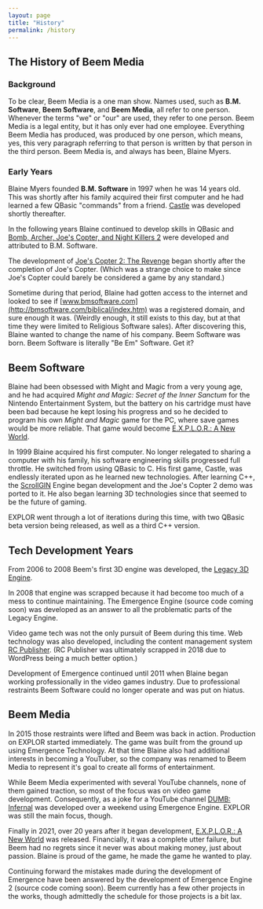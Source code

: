 ```yaml
---
layout: page
title: "History"
permalink: /history
---
```

## The History of Beem Media

### Background
To be clear, Beem Media is a one man show. Names used, such as **B.M. Software**, **Beem Software**, and **Beem Media**, all refer to one person. Whenever the terms "we" or "our" are used, they refer to one person. Beem Media is a legal entity, but it has only ever had one employee. Everything Beem Media has produced, was produced by one person, which means, yes, this very paragraph referring to that person is written by that person in the third person. Beem Media is, and always has been, Blaine Myers.

### Early Years
Blaine Myers founded **B.M. Software** in 1997 when he was 14 years old. This was shortly after his family acquired their first computer and he had learned a few QBasic "commands" from a friend. [Castle](https://github.com/beemfx/Castle) was developed shortly thereafter.

In the following years Blaine continued to develop skills in QBasic and [Bomb, Archer, Joe's Copter, and Night Killers 2](https://github.com/beemfx/Beem.Media/tree/master/games) were developed and attributed to B.M. Software.

The development of [Joe's Copter 2: The Revenge](https://github.com/beemfx/ScrollGIN) began shortly after the completion of Joe's Copter. (Which was a strange choice to make since Joe's Copter could barely be considered a game by any standard.)

Sometime during that period, Blaine had gotten access to the internet and looked to see if [www.bmsoftware.com](http://bmsoftware.com/biblical/index.htm) was a registered domain, and sure enough it was. (Weirdly enough, it still exists to this day, but at that time they were limited to Religious Software sales). After discovering this, Blaine wanted to change the name of his company. Beem Software was born. Beem Software is literally "Be Em" Software. Get it?

## Beem Software
Blaine had been obsessed with Might and Magic from a very young age, and he had acquired *Might and Magic: Secret of the Inner Sanctum* for the Nintendo Entertainment System, but the battery on his cartridge must have been bad because he kept losing his progress and so he decided to program his own *Might and Magic* game for the PC, where save games would be more reliable. That game would become [E.X.P.L.O.R.: A New World](https://store.steampowered.com/app/1387120/EXPLOR_A_New_World/).

In 1999 Blaine acquired his first computer. No longer relegated to sharing a computer with his family, his software engineering skills progressed full throttle. He switched from using QBasic to C. His first game, Castle, was endlessly iterated upon as he learned new technologies. After learning C++, the [ScrollGIN](https://github.com/beemfx/ScrollGIN) Engine began development and the Joe's Copter 2 demo was ported to it. He also began learning 3D technologies since that seemed to be the future of gaming.

EXPLOR went through a lot of iterations during this time, with two QBasic beta version being released, as well as a third C++ version.

## Tech Development Years
From 2006 to 2008 Beem's first 3D engine was developed, the [Legacy 3D Engine](https://github.com/beemfx/Beem.Media/tree/master/games/Legacy-Engine).

In 2008 that engine was scrapped because it had become too much of a mess to continue maintaining. The Emergence Engine (source code coming soon) was developed as an answer to all the problematic parts of the Legacy Engine.

Video game tech was not the only pursuit of Beem during this time. Web technology was also developed, including the content management system [RC Publisher](https://github.com/beemfx/RCPublisher). (RC Publisher was ultimately scrapped in 2018 due to WordPress being a much better option.)

Development of Emergence continued until 2011 when Blaine began working professionally in the video games industry. Due to professional restraints Beem Software could no longer operate and was put on hiatus.

## Beem Media
In 2015 those restraints were lifted and Beem was back in action. Production on EXPLOR started immediately. The game was built from the ground up using Emergence Technology. At that time Blaine also had additional interests in becoming a YouTuber, so the company was renamed to Beem Media to represent it's goal to create all forms of entertainment.

While Beem Media experimented with several YouTube channels, none of them gained traction, so most of the focus was on video game development. Consequently, as a joke for a YouTube channel [DUMB: Infernal](https://store.steampowered.com/app/1208370/DUMB_Infernal/) was developed over a weekend using Emergence Engine. EXPLOR was still the main focus, though.

Finally in 2021, over 20 years after it began development, [E.X.P.L.O.R.: A New World](https://store.steampowered.com/app/1387120/EXPLOR_A_New_World/) was released. Financially, it was a complete utter failure, but Beem had no regrets since it never was about making money, just about passion. Blaine is proud of the game, he made the game he wanted to play.

Continuing forward the mistakes made during the development of Emergence have been answered by the development of Emergence Engine 2 (source code coming soon). Beem currently has a few other projects in the works, though admittedly the schedule for those projects is a bit lax.